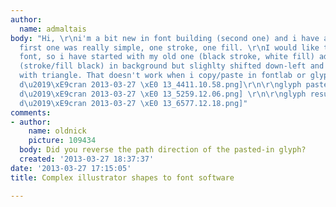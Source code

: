 ```yaml
---
author:
  name: admaltais
body: "Hi, \r\ni'm a bit new in font building (second one) and i have a problem. The
  first one was really simple, one stroke, one fill. \r\nI would like to make a 3D
  font, so i have started with my old one (black stroke, white fill) added the same
  (stroke/fill black) in background but slighlty shifted down-left and hold filled
  with triangle. That doesn't work when i copy/paste in fontlab or glyph.\r\n\r\nThanks\r\nAlex\r\n\r\nIllustrator:\r\n[img:sites/default/files/old-images/Capture
  d\u2019\xE9cran 2013-03-27 \xE0 13_4411.10.58.png]\r\n\r\nglyph paste:\r\n[img:sites/default/files/old-images/Capture
  d\u2019\xE9cran 2013-03-27 \xE0 13_5259.12.06.png] \r\n\r\nglyph results:\r\n[img:sites/default/files/old-images/Capture
  d\u2019\xE9cran 2013-03-27 \xE0 13_6577.12.18.png]"
comments:
- author:
    name: oldnick
    picture: 109434
  body: Did you reverse the path direction of the pasted-in glyph?
  created: '2013-03-27 18:37:37'
date: '2013-03-27 17:15:05'
title: Complex illustrator shapes to font software

---
```

